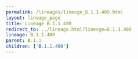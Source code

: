 ```yaml
---
permalink: /lineages/lineage_B.1.1.400.html
layout: lineage_page
title: Lineage B.1.1.400
redirect_to: ../lineage.html?lineage=B.1.1.400
lineage: B.1.1.400
parent: B.1.1
children: ['B.1.1.400']
---
```

